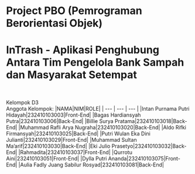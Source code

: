 # Project PBO (Pemrograman Berorientasi Objek)
# InTrash - Aplikasi Penghubung Antara Tim Pengelola Bank Sampah dan Masyarakat Setempat
<br>

Kelompok D3
<br>
Anggota Kelompok:
|NAMA|NIM|ROLE|
| --- | --- | --- |
|Intan Purnama Putri Hidayah|232410103003|Front-End|
|Bagas Hardiansyah Putra|232410103006|Back-End|
|Billie Surya Pratama|232410103018|Back-End|
|Muhammad Rafli Arya Nugraha|232410103020|Back-End|
|Aldo Rifki Firmansyah|232410103025|Back-End|
|Putri Wulan Eka Dini Julianti|232410103029|Front-End|
|Muhammad Sultan Ma’arif|232410103030|Back-End|
|Eki Julio Prasetyo|232410103032|Back-End|
|Rahmadita|232410103037|Front-End|
|Qurrotu Aini|232410103051|Front-End|
|Dylla Putri Ananda|232410103075|Front-End|
|Aulia Fadly Juang Sabilur Rosyad|232410103081|Back-End|
